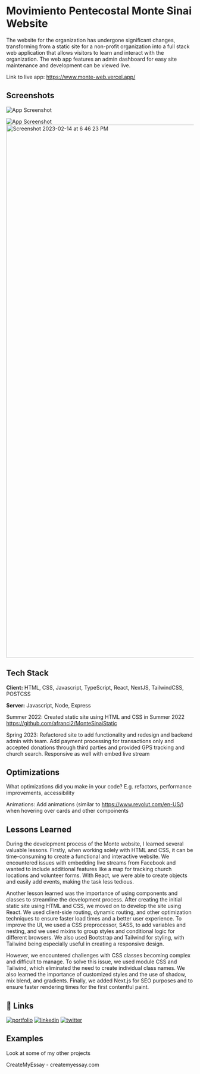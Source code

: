 # Movimiento Pentecostal Monte Sinai Website

The website for the organization has undergone significant changes, transforming from a static site for a non-profit organization into a full stack web application that allows visitors to learn and interact with the organization. The web app features an admin dashboard for easy site maintenance and development can be viewed live.
  
Link to live app: https://www.monte-web.vercel.app/

## Screenshots

![App Screenshot](https://monte-assets.s3.amazonaws.com/project-images/Monte/Screenshot+2023-02-14+at+6.46.05+PM.png)

![App Screenshot](https://monte-assets.s3.amazonaws.com/project-images/Monte/Screenshot+2023-02-14+at+6.46.23+PM.png)
<img width="1433" alt="Screenshot 2023-02-14 at 6 46 23 PM" src="https://user-images.githubusercontent.com/108776240/221260488-0515a55a-72ce-4448-8529-fd221b9ca96f.png">

## Tech Stack

**Client:** HTML, CSS, Javascript, TypeScript, React, NextJS, TailwindCSS, POSTCSS

**Server:** Javascript, Node, Express

Summer 2022: 
Created static site using HTML and CSS in Summer 2022
https://github.com/afranci2/MonteSinaiStatic

Spring 2023:
Refactored site to add functionality and redesign and backend admin with team. Add payment processing for transactions only and accepted donations through third parties and provided GPS tracking and church search. Responsive as well with embed live stream

## Optimizations

What optimizations did you make in your code? E.g. refactors, performance improvements, accessibility

Animations: Add animations (similar to https://www.revolut.com/en-US/) when hovering over cards and other compoinents

## Lessons Learned
During the development process of the Monte website, I learned several valuable lessons. Firstly, when working solely with HTML and CSS, it can be time-consuming to create a functional and interactive website. We encountered issues with embedding live streams from Facebook and wanted to include additional features like a map for tracking church locations and volunteer forms. With React, we were able to create objects and easily add events, making the task less tedious.

Another lesson learned was the importance of using components and classes to streamline the development process. After creating the initial static site using HTML and CSS, we moved on to develop the site using React. We used client-side routing, dynamic routing, and other optimization techniques to ensure faster load times and a better user experience. To improve the UI, we used a CSS preprocessor, SASS, to add variables and nesting, and we used mixins to group styles and conditional logic for different browsers. We also used Bootstrap and Tailwind for styling, with Tailwind being especially useful in creating a responsive design.

However, we encountered challenges with CSS classes becoming complex and difficult to manage. To solve this issue, we used module CSS and Tailwind, which eliminated the need to create individual class names. We also learned the importance of customized styles and the use of shadow, mix blend, and gradients. Finally, we added Next.js for SEO purposes and to ensure faster rendering times for the first contentful paint.


## 🔗 Links
[![portfolio](https://img.shields.io/badge/my_portfolio-000?style=for-the-badge&logo=ko-fi&logoColor=white)](https://www.anthonydevelop.com/)
[![linkedin](https://img.shields.io/badge/linkedin-0A66C2?style=for-the-badge&logo=linkedin&logoColor=white)](https://www.linkedin.com/in/anthony-francisco-354728226/)
[![twitter](https://img.shields.io/badge/twitter-1DA1F2?style=for-the-badge&logo=twitter&logoColor=white)](https://twitter.com/a_franci2)


## Examples

Look at some of my other projects

CreateMyEssay - createmyessay.com
